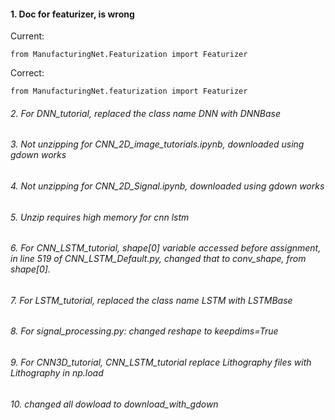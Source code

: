 #### 1. Doc for featurizer, is wrong 
  
   Current: 
```
from ManufacturingNet.Featurization import Featurizer
```
Correct: 
 ```
 from ManufacturingNet.featurization import Featurizer
 ```
###### 2. For DNN_tutorial, replaced the class name DNN with DNNBase
###### 3. Not unzipping for CNN_2D_image_tutorials.ipynb, downloaded using gdown works
###### 4. Not unzipping for CNN_2D_Signal.ipynb, downloaded using gdown works
###### 5. Unzip requires high memory for cnn lstm
###### 6. For CNN_LSTM_tutorial, shape[0] variable accessed before assignment, in line 519 of CNN_LSTM_Default.py, changed that to conv_shape, from shape[0].
###### 7. For LSTM_tutorial, replaced the class name LSTM with LSTMBase
###### 8. For signal_processing.py: changed reshape to keepdims=True
###### 9. For CNN3D_tutorial, CNN_LSTM_tutorial replace Lithography files with Lithography in np.load
###### 10. changed all dowload to download_with_gdown
